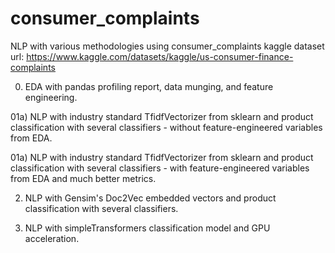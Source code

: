 # consumer_complaints
NLP with various methodologies using consumer_complaints kaggle dataset
url: https://www.kaggle.com/datasets/kaggle/us-consumer-finance-complaints

00) EDA with pandas profiling report, data munging, and feature engineering.

01a) NLP with industry standard TfidfVectorizer from sklearn and product classification with several classifiers - without feature-engineered variables from EDA.

01a) NLP with industry standard TfidfVectorizer from sklearn and product classification with several classifiers - with feature-engineered variables from EDA and much better metrics.

02) NLP with Gensim's Doc2Vec embedded vectors and product classification with several classifiers.

03) NLP with simpleTransformers classification model and GPU acceleration.

